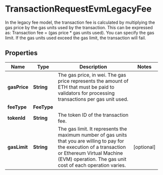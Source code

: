 

# TransactionRequestEvmLegacyFee

In the legacy fee model, the transaction fee is calculated by multiplying the gas price by the gas units used by the transaction. This can be expressed as: Transaction fee =  (gas price * gas units used).   You can specify the gas limit. If the gas units used exceed the gas limit, the transaction will fail. 

## Properties

| Name | Type | Description | Notes |
|------------ | ------------- | ------------- | -------------|
|**gasPrice** | **String** | The gas price, in wei. The gas price represents the amount of ETH that must be paid to validators for processing transactions per gas unit used. |  |
|**feeType** | **FeeType** |  |  |
|**tokenId** | **String** | The token ID of the transaction fee. |  |
|**gasLimit** | **String** | The gas limit. It represents the maximum number of gas units that you are willing to pay for the execution of a transaction or Ethereum Virtual Machine (EVM) operation. The gas unit cost of each operation varies. |  [optional] |



